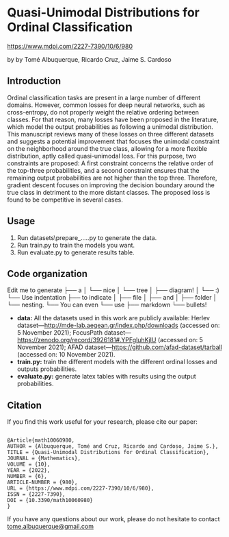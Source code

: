 # Quasi-Unimodal Distributions for Ordinal Classification

https://www.mdpi.com/2227-7390/10/6/980

by by Tomé Albuquerque, Ricardo Cruz, Jaime S. Cardoso

## Introduction
Ordinal classification tasks are present in a large number of different domains. However, common losses for deep neural networks, such as cross-entropy, do not properly weight the relative ordering between classes. For that reason, many losses have been proposed in the literature, which model the output probabilities as following a unimodal distribution. This manuscript reviews many of these losses on three different datasets and suggests a potential improvement that focuses the unimodal constraint on the neighborhood around the true class, allowing for a more flexible distribution, aptly called quasi-unimodal loss. For this purpose, two constraints are proposed: A first constraint concerns the relative order of the top-three probabilities, and a second constraint ensures that the remaining output probabilities are not higher than the top three. Therefore, gradient descent focuses on improving the decision boundary around the true class in detriment to the more distant classes. The proposed loss is found to be competitive in several cases.

## Usage

  1. Run datasets\prepare_.....py to generate the data.
  2. Run train.py to train the models you want.
  3. Run evaluate.py to generate results table.

## Code organization

Edit me to generate
├── a
│   └── nice
│       └── tree
│           ├── diagram!
│           └── :)
└── Use indentation
    ├── to indicate
    │   ├── file
    │   ├── and
    │   ├── folder
    │   └── nesting.
    └── You can even
        └── use
            ├── markdown
            └── bullets!

  * **data:** All the datasets used in this work are publicly available: Herlev dataset—http://mde-lab.aegean.gr/index.php/downloads (accessed on: 5 November 2021); FocusPath dataset—https://zenodo.org/record/3926181#.YPFgluhKjIU (accessed on: 5 November 2021); AFAD dataset—https://github.com/afad-dataset/tarball (accessed on: 10 November 2021).
  * **train.py:** train the different models with the different ordinal losses
    and outputs probabilities.
  * **evaluate.py:** generate latex tables with results using the output
    probabilities.
    
## Citation
If you find this work useful for your research, please cite our paper:
```

@Article{math10060980,
AUTHOR = {Albuquerque, Tomé and Cruz, Ricardo and Cardoso, Jaime S.},
TITLE = {Quasi-Unimodal Distributions for Ordinal Classification},
JOURNAL = {Mathematics},
VOLUME = {10},
YEAR = {2022},
NUMBER = {6},
ARTICLE-NUMBER = {980},
URL = {https://www.mdpi.com/2227-7390/10/6/980},
ISSN = {2227-7390},
DOI = {10.3390/math10060980}
}

```

If you have any questions about our work, please do not hesitate to contact [tome.albuquerque@gmail.com](tome.albuquerque@gmail.com)
